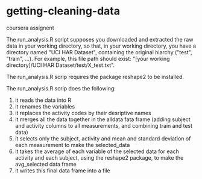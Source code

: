 # getting-cleaning-data
coursera assignent

The run_analysis.R script supposes you downloaded and extracted the raw data in your working directory, so that, in your working directory, you have a directory named "UCI HAR Dataset", containing the original hiarchy ("test", "train", ...).
For example, this file path should exist: "[your working directory]/UCI HAR Dataset/test/X_test.txt".

The run_analysis.R scrip requires the package reshape2 to be installed.

The run_analysis.R scrip does the following:
1. it reads the data into R
2. it renames the variables
3. it replaces the activity codes by their desriptive names
4. it merges all the data together in the alldata fata frame (adding subject and activity columns to all measurements, and combining train and test data)
5. it selects only the subject, activity and mean and standard deviation of each measurement to make the selected_data
6. it takes the average of each variable of the selected data for each activity and each subject, using the reshape2 package, to make the avg_selected data frame
7. it writes this final data frame into a file
